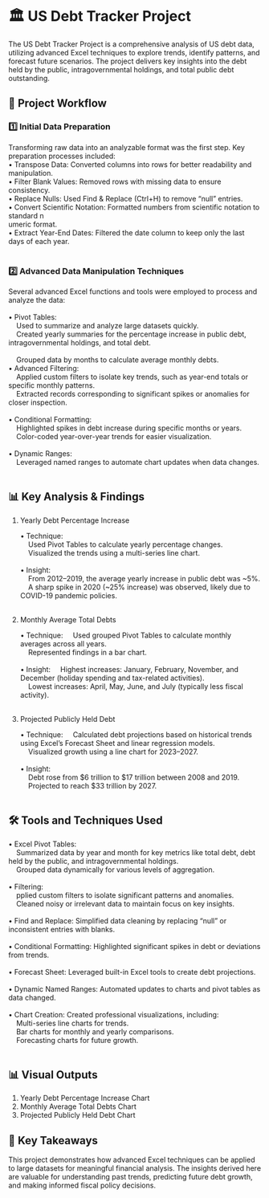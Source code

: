 # 🏛️ US Debt Tracker Project <br>

The US Debt Tracker Project is a comprehensive analysis of US debt data, utilizing advanced Excel techniques to explore trends, identify patterns, and forecast future scenarios. The project delivers key insights into the debt held by the public, intragovernmental holdings, and total public debt outstanding.

## 📂 Project Workflow

<h3>1️⃣ Initial Data Preparation</h3>

Transforming raw data into an analyzable format was the first step. Key preparation processes included:<br>
	•	Transpose Data: Converted columns into rows for better readability and manipulation.<br>
	•	Filter Blank Values: Removed rows with missing data to ensure consistency.<br>
	•	Replace Nulls: Used Find & Replace (Ctrl+H) to remove “null” entries.<br>
	•	Convert Scientific Notation: Formatted numbers from scientific notation to standard n<br>umeric format.<br>
	•	Extract Year-End Dates: Filtered the date column to keep only the last days of each year.<br><br>
 
 <h3>2️⃣ Advanced Data Manipulation Techniques</h3>

Several advanced Excel functions and tools were employed to process and analyze the data:<br><br>
	•	Pivot Tables:<br>
			&nbsp;&nbsp;&nbsp;&nbsp;Used to summarize and analyze large datasets quickly.<br>
			&nbsp;&nbsp;&nbsp;&nbsp;Created yearly summaries for the percentage increase in public debt, intragovernmental holdings, and total debt.<br><br>
			&nbsp;&nbsp;&nbsp;&nbsp;Grouped data by months to calculate average monthly debts.<br>
	•	Advanced Filtering:<br>
			&nbsp;&nbsp;&nbsp;&nbsp;Applied custom filters to isolate key trends, such as year-end totals or specific monthly patterns.<br>
			&nbsp;&nbsp;&nbsp;&nbsp;Extracted records corresponding to significant spikes or anomalies for closer inspection.<br><br>
	•	Conditional Formatting:<br>
			&nbsp;&nbsp;&nbsp;&nbsp;Highlighted spikes in debt increase during specific months or years.<br>
			&nbsp;&nbsp;&nbsp;&nbsp;Color-coded year-over-year trends for easier visualization.<br><br>
	•	Dynamic Ranges: <br>
 			&nbsp;&nbsp;&nbsp;&nbsp;Leveraged named ranges to automate chart updates when data changes.<br><br>

## 📊 Key Analysis & Findings

1. Yearly Debt Percentage Increase<br>

	•	Technique:<br>
	&nbsp;&nbsp;&nbsp;&nbsp;Used Pivot Tables to calculate yearly percentage changes.<br>
	&nbsp;&nbsp;&nbsp;&nbsp;Visualized the trends using a multi-series line chart.<br><br>
	•	Insight:<br>
	&nbsp;&nbsp;&nbsp;&nbsp;From 2012–2019, the average yearly increase in public debt was ~5%.<br>
	&nbsp;&nbsp;&nbsp;&nbsp;A sharp spike in 2020 (~25% increase) was observed, likely due to COVID-19 pandemic policies.<br><br>

2. Monthly Average Total Debts<br>

	•	Technique:
	&nbsp;&nbsp;&nbsp;&nbsp;Used grouped Pivot Tables to calculate monthly averages across all years.<br>
	&nbsp;&nbsp;&nbsp;&nbsp;Represented findings in a bar chart.<br><br>
	•	Insight:
	&nbsp;&nbsp;&nbsp;&nbsp;Highest increases: January, February, November, and December (holiday spending and tax-related activities).<br>
	&nbsp;&nbsp;&nbsp;&nbsp;Lowest increases: April, May, June, and July (typically less fiscal activity).<br><br>

3. Projected Publicly Held Debt<br>

	•	Technique:
	&nbsp;&nbsp;&nbsp;&nbsp;Calculated debt projections based on historical trends using Excel’s Forecast Sheet and linear regression models.<br>
	&nbsp;&nbsp;&nbsp;&nbsp;Visualized growth using a line chart for 2023–2027.<br><br>
	•	Insight:<br>
	&nbsp;&nbsp;&nbsp;&nbsp;Debt rose from $6 trillion to $17 trillion between 2008 and 2019.<br>
	&nbsp;&nbsp;&nbsp;&nbsp;Projected to reach $33 trillion by 2027.<br><br>


## 🛠️ Tools and Techniques Used<br>

  •	Excel Pivot Tables:<br>
  &nbsp;&nbsp;&nbsp;&nbsp;Summarized data by year and month for key metrics like total debt, debt held by the public, and intragovernmental holdings.<br>
  &nbsp;&nbsp;&nbsp;&nbsp;Grouped data dynamically for various levels of aggregation.<br><br>
  •	Filtering:<br>
  &nbsp;&nbsp;&nbsp;&nbsp;pplied custom filters to isolate significant patterns and anomalies.<br>
  &nbsp;&nbsp;&nbsp;&nbsp;Cleaned noisy or irrelevant data to maintain focus on key insights.<br><br>
  •	Find and Replace: Simplified data cleaning by replacing “null” or inconsistent entries with blanks.<br><br>
  •	Conditional Formatting: Highlighted significant spikes in debt or deviations from trends.<br><br>
  •	Forecast Sheet: Leveraged built-in Excel tools to create debt projections.<br><br>
  •	Dynamic Named Ranges: Automated updates to charts and pivot tables as data changed.<br><br>
  •	Chart Creation: Created professional visualizations, including:<br>
  &nbsp;&nbsp;&nbsp;&nbsp;Multi-series line charts for trends.<br>
  &nbsp;&nbsp;&nbsp;&nbsp;Bar charts for monthly and yearly comparisons.<br>
  &nbsp;&nbsp;&nbsp;&nbsp;Forecasting charts for future growth.<br><br>


## 📊 Visual Outputs

1.	Yearly Debt Percentage Increase Chart<br>
2.	Monthly Average Total Debts Chart<br>
3.	Projected Publicly Held Debt Chart<br>

## 🧾 Key Takeaways

This project demonstrates how advanced Excel techniques can be applied to large datasets for meaningful financial analysis. The insights derived here are valuable for understanding past trends, predicting future debt growth, and making informed fiscal policy decisions.
